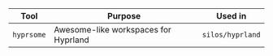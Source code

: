 |Tool|Purpose|Used in|
|----|-------|-------|
|`hyprsome`|Awesome-like workspaces for Hyprland |`silos/hyprland`|
